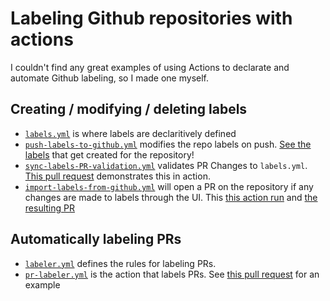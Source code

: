 # Labeling Github repositories with actions
I couldn't find any great examples of using Actions to declarate and automate Github labeling, so I made one myself.

## Creating / modifying / deleting labels
- [`labels.yml`](./.github/labels.yml) is where labels are declaritively defined
- [`push-labels-to-github.yml`](.github/workflows/push-labels-to-github.yml) modifies the repo labels on push. [See the labels](https://github.com/scowalt/actions-labeler-example/labels) that get created for the repository!
- [`sync-labels-PR-validation.yml`](.github/workflows/sync-labels-PR-validation.yml) validates PR Changes to `labels.yml`. [This pull request](https://github.com/scowalt/actions-labeler-example/pull/1) demonstrates this in action.
- [`import-labels-from-github.yml`](.github/workflows/import-labels-from-github.yml) will open a PR on the repository if any changes are made to labels through the UI. This [this action run](https://github.com/scowalt/actions-labeler-example/actions/runs/1364342155) and [the resulting PR](https://github.com/scowalt/actions-labeler-example/pull/5)

## Automatically labeling PRs
- [`labeler.yml`](.github/labeler.yml) defines the rules for labeling PRs.
- [`pr-labeler.yml`](.github/workflows/pr-labeler.yml) is the action that labels PRs. See [this pull request](https://github.com/scowalt/actions-labeler-example/pull/3) for an example
